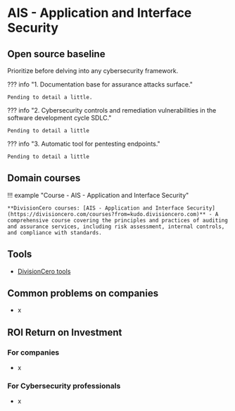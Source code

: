 # AIS - Application and Interface Security


## Open source baseline

Prioritize before delving into any cybersecurity framework.

??? info "1. Documentation base for assurance attacks surface."

    Pending to detail a little.


??? info "2. Cybersecurity controls and remediation vulnerabilities in the software development cycle SDLC."

    Pending to detail a little


??? info "3. Automatic tool for pentesting endpoints."

    Pending to detail a little


## Domain courses

!!! example "Course - AIS - Application and Interface Security"
        
    **DivisionCero courses: [AIS - Application and Interface Security](https://divisioncero.com/courses?from=kudo.divisioncero.com)** - A comprehensive course covering the principles and practices of auditing and assurance services, including risk assessment, internal controls, and compliance with standards.


## Tools

- [DivisionCero tools](https://divisioncero.com/tools?from=kudo.divisioncero.com)


## Common problems on companies

- x


## ROI Return on Investment

### For companies

- x

### For Cybersecurity professionals

- x